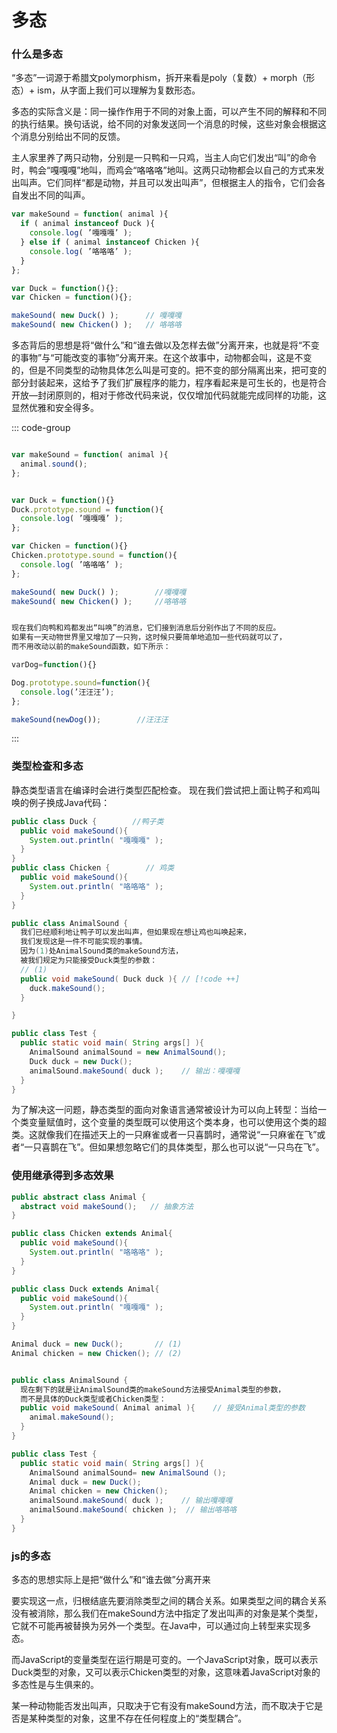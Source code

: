 # 多态


### 什么是多态

“多态”一词源于希腊文polymorphism，拆开来看是poly（复数）+ morph（形态）+ ism，从字面上我们可以理解为复数形态。


多态的实际含义是：<sapn class="marker-text">同一操作作用于不同的对象上面，可以产生不同的解释和不同的执行结果。换句话说，给不同的对象发送同一个消息的时候，这些对象会根据这个消息分别给出不同的反馈。</sapn>


主人家里养了两只动物，分别是一只鸭和一只鸡，当主人向它们发出“叫”的命令时，鸭会“嘎嘎嘎”地叫，而鸡会“咯咯咯”地叫。这两只动物都会以自己的方式来发出叫声。它们同样“都是动物，并且可以发出叫声”​，但根据主人的指令，它们会各自发出不同的叫声。


```js
var makeSound = function( animal ){
  if ( animal instanceof Duck ){
    console.log( ’嘎嘎嘎’ );
  } else if ( animal instanceof Chicken ){
    console.log( ’咯咯咯’ );
  }
};

var Duck = function(){};
var Chicken = function(){};

makeSound( new Duck() );      // 嘎嘎嘎
makeSound( new Chicken() );   // 咯咯咯


```

<sapn class="marker-text">多态背后的思想是将“做什么”和“谁去做以及怎样去做”分离开来，也就是将“不变的事物”与“可能改变的事物”分离开来。</sapn>在这个故事中，动物都会叫，这是不变的，但是不同类型的动物具体怎么叫是可变的。把不变的部分隔离出来，把可变的部分封装起来，这给予了我们扩展程序的能力，程序看起来是可生长的，也是符合开放—封闭原则的，相对于修改代码来说，仅仅增加代码就能完成同样的功能，这显然优雅和安全得多。



::: code-group

```js [不变的分离出来]

var makeSound = function( animal ){
  animal.sound();
};


```

```js [可变的各自封装]

var Duck = function(){}
Duck.prototype.sound = function(){
  console.log( ’嘎嘎嘎’ );
};

var Chicken = function(){}
Chicken.prototype.sound = function(){
  console.log( ’咯咯咯’ );
};

makeSound( new Duck() );        //嘎嘎嘎
makeSound( new Chicken() );     //咯咯咯

```

```js [扩展]

现在我们向鸭和鸡都发出“叫唤”的消息，它们接到消息后分别作出了不同的反应。
如果有一天动物世界里又增加了一只狗，这时候只要简单地追加一些代码就可以了，
而不用改动以前的makeSound函数，如下所示：

varDog=function(){}

Dog.prototype.sound=function(){
  console.log(’汪汪汪’);
};

makeSound(newDog());        //汪汪汪

```

:::



### 类型检查和多态

静态类型语言在编译时会进行类型匹配检查。
现在我们尝试把上面让鸭子和鸡叫唤的例子换成Java代码：

```java
public class Duck {        //鸭子类
  public void makeSound(){
    System.out.println( "嘎嘎嘎" );
  }
}
public class Chicken {        // 鸡类
  public void makeSound(){
    System.out.println( "咯咯咯" );
  }
}

public class AnimalSound {
  我们已经顺利地让鸭子可以发出叫声，但如果现在想让鸡也叫唤起来，
  我们发现这是一件不可能实现的事情。
  因为(1)处AnimalSound类的makeSound方法，
  被我们规定为只能接受Duck类型的参数：
  // (1) 
  public void makeSound( Duck duck ){ // [!code ++]
    duck.makeSound();
  }

}

public class Test {
  public static void main( String args[] ){
    AnimalSound animalSound = new AnimalSound();
    Duck duck = new Duck();
    animalSound.makeSound( duck );    // 输出：嘎嘎嘎
  }
}
```

为了解决这一问题，静态类型的面向对象语言通常被设计为可以向上转型：当给一个类变量赋值时，这个变量的类型既可以使用这个类本身，也可以使用这个类的超类。这就像我们在描述天上的一只麻雀或者一只喜鹊时，通常说“一只麻雀在飞”或者“一只喜鹊在飞”​。但如果想忽略它们的具体类型，那么也可以说“一只鸟在飞”​。





### 使用继承得到多态效果


```java
public abstract class Animal {
  abstract void makeSound();   // 抽象方法
}

public class Chicken extends Animal{
  public void makeSound(){
    System.out.println( "咯咯咯" );
  }
}

public class Duck extends Animal{
  public void makeSound(){
    System.out.println( "嘎嘎嘎" );
  }
}

Animal duck = new Duck();       // (1)
Animal chicken = new Chicken(); // (2)


public class AnimalSound {
  现在剩下的就是让AnimalSound类的makeSound方法接受Animal类型的参数，
  而不是具体的Duck类型或者Chicken类型：
  public void makeSound( Animal animal ){    // 接受Animal类型的参数
    animal.makeSound();
  }
}

public class Test {
  public static void main( String args[] ){
    AnimalSound animalSound= new AnimalSound ();
    Animal duck = new Duck();
    Animal chicken = new Chicken();
    animalSound.makeSound( duck );    // 输出嘎嘎嘎
    animalSound.makeSound( chicken );  // 输出咯咯咯
  }
}

```

### js的多态

<sapn class="marker-text">多态的思想实际上是把“做什么”和“谁去做”分离开来</sapn>

要实现这一点，归根结底先要消除类型之间的耦合关系。如果类型之间的耦合关系没有被消除，那么我们在makeSound方法中指定了发出叫声的对象是某个类型，它就不可能再被替换为另外一个类型。在Java中，可以通过向上转型来实现多态。



而JavaScript的变量类型在运行期是可变的。一个JavaScript对象，既可以表示Duck类型的对象，又可以表示Chicken类型的对象，这意味着JavaScript对象的多态性是与生俱来的。

某一种动物能否发出叫声，只取决于它有没有makeSound方法，而不取决于它是否是某种类型的对象，这里不存在任何程度上的“类型耦合”​。


